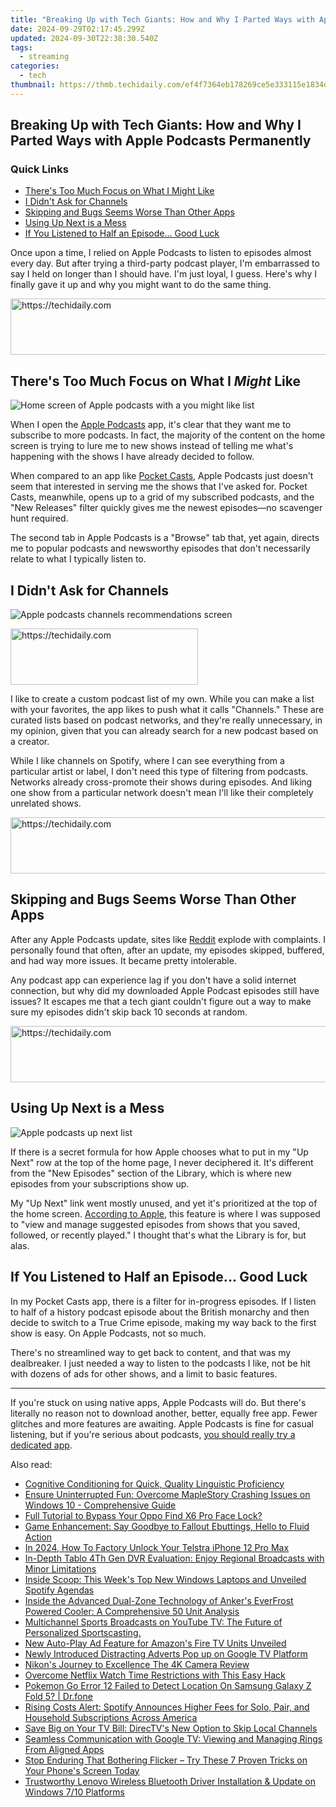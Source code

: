 ```yaml
---
title: "Breaking Up with Tech Giants: How and Why I Parted Ways with Apple Podcasts Permanently"
date: 2024-09-29T02:17:45.299Z
updated: 2024-09-30T22:38:30.540Z
tags:
  - streaming
categories:
  - tech
thumbnail: https://thmb.techidaily.com/ef4f7364eb178269ce5e333115e1834d8d6af4b37108b148f724431123b9f7ea.jpg
---
```


## Breaking Up with Tech Giants: How and Why I Parted Ways with Apple Podcasts Permanently

### Quick Links

* [There's Too Much Focus on What I Might Like](https://location-social.techidaily.com/in-2024-how-to-activate-and-use-life360-ghost-mode-on-motorola-razr-40-ultra-drfone-by-drfone-virtual-android/)
* [I Didn't Ask for Channels](https://hardware-updates.techidaily.com/dont-miss-out-apples-latest-16-inch-macbook-pro-with-m3-pro-now-500-cheaper-prime-day-countdown/)
* [Skipping and Bugs Seems Worse Than Other Apps](https://driver-install.techidaily.com/keeping-astro-at-its-peak-install-and-update-tips-for-windows-users/)
* [Using Up Next is a Mess](https://instagram-video-recordings.techidaily.com/2024-approved-the-comprehensive-guide-to-attractive-and-engaging-instagram-puzzle-feeds/)
* [If You Listened to Half an Episode... Good Luck](https://on-screen-recording.techidaily.com/updated-2024-approved-stream-ready-strategies-for-crystal-clear-steam-recordings/)

 Once upon a time, I relied on Apple Podcasts to listen to episodes almost every day. But after trying a third-party podcast player, I'm embarrassed to say I held on longer than I should have. I'm just loyal, I guess. Here's why I finally gave it up and why you might want to do the same thing.

<!-- affiliate ads begin -->
<a href="https://appsumo.8odi.net/c/5597632/2049378/7443" target="_top" id="2049378">
  <img src="//a.impactradius-go.com/display-ad/7443-2049378" border="0" alt="https://techidaily.com" width="728" height="90"/>
</a>
<img height="0" width="0" src="https://appsumo.8odi.net/i/5597632/2049378/7443" style="position:absolute;visibility:hidden;" border="0" />
<!-- affiliate ads end -->

##  There's Too Much Focus on What I _Might_ Like

![Home screen of Apple podcasts with a you might like list](https://static1.howtogeekimages.com/wordpress/wp-content/uploads/2024/06/apple-podcasts-you-might-like-list.jpeg) 

 When I open the [Apple Podcasts](https://www.apple.com/apple-podcasts/) app, it's clear that they want me to subscribe to more podcasts. In fact, the majority of the content on the home screen is trying to lure me to new shows instead of telling me what's happening with the shows I have already decided to follow.

 When compared to an app like [Pocket Casts](https://pocketcasts.com/), Apple Podcasts just doesn't seem that interested in serving me the shows that I've asked for. Pocket Casts, meanwhile, opens up to a grid of my subscribed podcasts, and the "New Releases" filter quickly gives me the newest episodes—no scavenger hunt required.

 The second tab in Apple Podcasts is a "Browse" tab that, yet again, directs me to popular podcasts and newsworthy episodes that don't necessarily relate to what I typically listen to.

##  I Didn't Ask for Channels

![Apple podcasts channels recommendations screen](https://static1.howtogeekimages.com/wordpress/wp-content/uploads/2024/06/apple-podcasts-channel.jpg) 

<!-- affiliate ads begin -->
<a href="https://laganoo.pxf.io/c/5597632/1528685/16446" target="_top" id="1528685">
  <img src="//a.impactradius-go.com/display-ad/16446-1528685" border="0" alt="https://techidaily.com" width="300" height="90"/>
</a>
<img height="0" width="0" src="https://laganoo.pxf.io/i/5597632/1528685/16446" style="position:absolute;visibility:hidden;" border="0" />
<!-- affiliate ads end -->

 I like to create a custom podcast list of my own. While you can make a list with your favorites, the app likes to push what it calls "Channels." These are curated lists based on podcast networks, and they're really unnecessary, in my opinion, given that you can already search for a new podcast based on a creator.

 While I like channels on Spotify, where I can see everything from a particular artist or label, I don't need this type of filtering from podcasts. Networks already cross-promote their shows during episodes. And liking one show from a particular network doesn't mean I'll like their completely unrelated shows.

<!-- affiliate ads begin -->
<a href="https://appsumo.8odi.net/c/5597632/2094419/7443" target="_top" id="2094419">
  <img src="//a.impactradius-go.com/display-ad/7443-2094419" border="0" alt="https://techidaily.com" width="728" height="90"/>
</a>
<img height="0" width="0" src="https://appsumo.8odi.net/i/5597632/2094419/7443" style="position:absolute;visibility:hidden;" border="0" />
<!-- affiliate ads end -->

##  Skipping and Bugs Seems Worse Than Other Apps

 After any Apple Podcasts update, sites like [Reddit](https://www.reddit.com/r/iphone/comments/126lrq8/ios%5F164%5Fupdate%5Fcausing%5Fissues%5Fwith%5Fapple%5Fpodcast/) explode with complaints. I personally found that often, after an update, my episodes skipped, buffered, and had way more issues. It became pretty intolerable.

 Any podcast app can experience lag if you don't have a solid internet connection, but why did my downloaded Apple Podcast episodes still have issues? It escapes me that a tech giant couldn't figure out a way to make sure my episodes didn't skip back 10 seconds at random.

<!-- affiliate ads begin -->
<a href="https://appsumo.8odi.net/c/5597632/2075472/7443" target="_top" id="2075472">
  <img src="//a.impactradius-go.com/display-ad/7443-2075472" border="0" alt="https://techidaily.com" width="728" height="90"/>
</a>
<img height="0" width="0" src="https://appsumo.8odi.net/i/5597632/2075472/7443" style="position:absolute;visibility:hidden;" border="0" />
<!-- affiliate ads end -->

##  Using Up Next is a Mess

![Apple podcasts up next list](https://static1.howtogeekimages.com/wordpress/wp-content/uploads/2024/06/apple-podcasts-up-next.jpg) 

 If there is a secret formula for how Apple chooses what to put in my "Up Next" row at the top of the home page, I never deciphered it. It's different from the "New Episodes" section of the Library, which is where new episodes from your subscriptions show up.

 My "Up Next" link went mostly unused, and yet it's prioritized at the top of the home screen. [According to Apple](https://support.apple.com/guide/podcasts/use-up-next-poddfb50a470/mac), this feature is where I was supposed to "view and manage suggested episodes from shows that you saved, followed, or recently played." I thought that's what the Library is for, but alas.

##  If You Listened to Half an Episode... Good Luck

 In my Pocket Casts app, there is a filter for in-progress episodes. If I listen to half of a history podcast episode about the British monarchy and then decide to switch to a True Crime episode, making my way back to the first show is easy. On Apple Podcasts, not so much.

 There's no streamlined way to get back to content, and that was my dealbreaker. I just needed a way to listen to the podcasts I like, not be hit with dozens of ads for other shows, and a limit to basic features.

---

 If you're stuck on using native apps, Apple Podcasts will do. But there's literally no reason not to download another, better, equally free app. Fewer glitches and more features are awaiting. Apple Podcasts is fine for casual listening, but if you're serious about podcasts, [you should really try a dedicated app](https://tech-renaissance.techidaily.com/improving-zoom-experience-when-to-blame-tech-vs-connectivity/).

<ins class="adsbygoogle"
     style="display:block"
     data-ad-format="autorelaxed"
     data-ad-client="ca-pub-7571918770474297"
     data-ad-slot="1223367746"></ins>

<ins class="adsbygoogle"
     style="display:block"
     data-ad-client="ca-pub-7571918770474297"
     data-ad-slot="8358498916"
     data-ad-format="auto"
     data-full-width-responsive="true"></ins>

<span class="atpl-alsoreadstyle">Also read:</span>
<div><ul>
<li><a href="https://mondly-stories.techidaily.com/cognitive-conditioning-for-quick-quality-linguistic-proficiency/"><u>Cognitive Conditioning for Quick, Quality Linguistic Proficiency</u></a></li>
<li><a href="https://win-answers.techidaily.com/ensure-uninterrupted-fun-overcome-maplestory-crashing-issues-on-windows-10-comprehensive-guide/"><u>Ensure Uninterrupted Fun: Overcome MapleStory Crashing Issues on Windows 10 - Comprehensive Guide</u></a></li>
<li><a href="https://easy-unlock-android.techidaily.com/full-tutorial-to-bypass-your-oppo-find-x6-pro-face-lock-by-drfone-android/"><u>Full Tutorial to Bypass Your Oppo Find X6 Pro Face Lock?</u></a></li>
<li><a href="https://win-blog.techidaily.com/1723004712328-game-enhancement-say-goodbye-to-fallout-ebuttings-hello-to-fluid-action/"><u>Game Enhancement: Say Goodbye to Fallout Ebuttings, Hello to Fluid Action</u></a></li>
<li><a href="https://sim-unlock.techidaily.com/in-2024-how-to-factory-unlock-your-telstra-iphone-12-pro-max-by-drfone-ios/"><u>In 2024, How To Factory Unlock Your Telstra iPhone 12 Pro Max</u></a></li>
<li><a href="https://media-tips.techidaily.com/in-depth-tablo-4th-gen-dvr-evaluation-enjoy-regional-broadcasts-with-minor-limitations/"><u>In-Depth Tablo 4Th Gen DVR Evaluation: Enjoy Regional Broadcasts with Minor Limitations</u></a></li>
<li><a href="https://media-tips.techidaily.com/inside-scoop-this-weeks-top-new-windows-laptops-and-unveiled-spotify-agendas/"><u>Inside Scoop: This Week's Top New Windows Laptops and Unveiled Spotify Agendas</u></a></li>
<li><a href="https://eaxpv-info.techidaily.com/inside-the-advanced-dual-zone-technology-of-ankers-everfrost-powered-cooler-a-comprehensive-50-unit-analysis/"><u>Inside the Advanced Dual-Zone Technology of Anker's EverFrost Powered Cooler: A Comprehensive 50 Unit Analysis</u></a></li>
<li><a href="https://media-tips.techidaily.com/multichannel-sports-broadcasts-on-youtube-tv-the-future-of-personalized-sportscasting/"><u>Multichannel Sports Broadcasts on YouTube TV: The Future of Personalized Sportscasting.</u></a></li>
<li><a href="https://media-tips.techidaily.com/new-auto-play-ad-feature-for-amazons-fire-tv-units-unveiled/"><u>New Auto-Play Ad Feature for Amazon's Fire TV Units Unveiled</u></a></li>
<li><a href="https://media-tips.techidaily.com/newly-introduced-distracting-adverts-pop-up-on-google-tv-platform/"><u>Newly Introduced Distracting Adverts Pop up on Google TV Platform</u></a></li>
<li><a href="https://extra-tips.techidaily.com/nikons-journey-to-excellence-the-4k-camera-review/"><u>Nikon's Journey to Excellence The 4K Camera Review</u></a></li>
<li><a href="https://media-tips.techidaily.com/overcome-netflix-watch-time-restrictions-with-this-easy-hack/"><u>Overcome Netflix Watch Time Restrictions with This Easy Hack</u></a></li>
<li><a href="https://change-location.techidaily.com/pokemon-go-error-12-failed-to-detect-location-on-samsung-galaxy-z-fold-5-drfone-by-drfone-virtual-android/"><u>Pokemon Go Error 12 Failed to Detect Location On Samsung Galaxy Z Fold 5? | Dr.fone</u></a></li>
<li><a href="https://media-tips.techidaily.com/rising-costs-alert-spotify-announces-higher-fees-for-solo-pair-and-household-subscriptions-across-america/"><u>Rising Costs Alert: Spotify Announces Higher Fees for Solo, Pair, and Household Subscriptions Across America</u></a></li>
<li><a href="https://media-tips.techidaily.com/save-big-on-your-tv-bill-directvs-new-option-to-skip-local-channels/"><u>Save Big on Your TV Bill: DirecTV's New Option to Skip Local Channels</u></a></li>
<li><a href="https://media-tips.techidaily.com/seamless-communication-with-google-tv-viewing-and-managing-rings-from-aligned-apps/"><u>Seamless Communication with Google TV: Viewing and Managing Rings From Aligned Apps</u></a></li>
<li><a href="https://fox-that.techidaily.com/stop-enduring-that-bothering-flicker-try-these-7-proven-tricks-on-your-phones-screen-today/"><u>Stop Enduring That Bothering Flicker – Try These 7 Proven Tricks on Your Phone's Screen Today</u></a></li>
<li><a href="https://driver-download.techidaily.com/trustworthy-lenovo-wireless-bluetooth-driver-installation-and-update-on-windows-710-platforms/"><u>Trustworthy Lenovo Wireless Bluetooth Driver Installation & Update on Windows 7/10 Platforms</u></a></li>
</ul></div>

